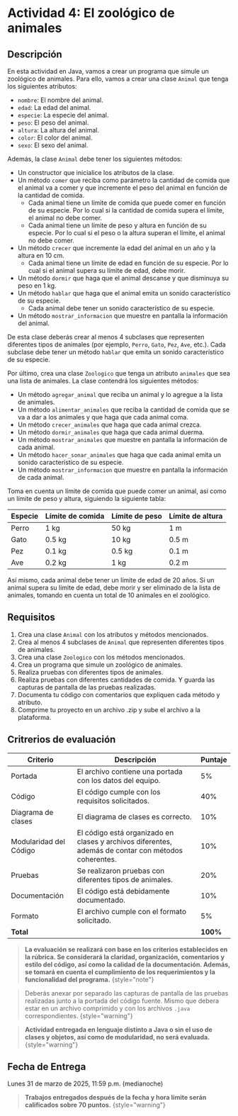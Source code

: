 # Actividad 4: El zoológico de animales

## Descripción

En esta actividad en Java, vamos a crear un programa que simule un zoológico de animales. Para ello, vamos a crear una
clase `Animal` que tenga los siguientes atributos:

- `nombre`: El nombre del animal.
- `edad`: La edad del animal.
- `especie`: La especie del animal.
- `peso`: El peso del animal.
- `altura`: La altura del animal.
- `color`: El color del animal.
- `sexo`: El sexo del animal.

Además, la clase `Animal` debe tener los siguientes métodos:

- Un constructor que inicialice los atributos de la clase.
- Un método `comer` que reciba como parámetro la cantidad de comida que el animal va a comer y que incremente el peso
  del animal en función de la cantidad de comida.
    - Cada animal tiene un límite de comida que puede comer en función de su especie. Por lo cual si la cantidad de
      comida
      supera el límite, el animal no debe comer.
    - Cada animal tiene un límite de peso y altura en función de su especie. Por lo cual si el peso o la altura superan
      el límite, el animal no debe comer.
- Un método `crecer` que incremente la edad del animal en un año y la altura en 10 cm.
    - Cada animal tiene un límite de edad en función de su especie. Por lo cual si el animal supera su límite de edad,
      debe morir.
- Un método `dormir` que haga que el animal descanse y que disminuya su peso en 1 kg.
- Un método `hablar` que haga que el animal emita un sonido característico de su especie.
    - Cada animal debe tener un sonido característico de su especie.
- Un método `mostrar_informacion` que muestre en pantalla la información del animal.

De esta clase deberás crear al menos 4 subclases que representen diferentes tipos de animales (por ejemplo, `Perro`,
`Gato`, `Pez`, `Ave`, etc.). Cada subclase debe tener un método `hablar` que emita un sonido característico de su
especie.

Por último, crea una clase `Zoologico` que tenga un atributo `animales` que sea una lista de animales. La clase
contendrá los siguientes métodos:

- Un método `agregar_animal` que reciba un animal y lo agregue a la lista de animales.
- Un método `alimentar_animales` que reciba la cantidad de comida que se va a dar a los animales y que haga que cada
  animal coma.
- Un método `crecer_animales` que haga que cada animal crezca.
- Un método `dormir_animales` que haga que cada animal duerma.
- Un método `mostrar_animales` que muestre en pantalla la información de cada animal.
- Un método `hacer_sonar_animales` que haga que cada animal emita un sonido característico de su especie.
- Un método `mostrar_informacion` que muestre en pantalla la información de cada animal.

Toma en cuenta un límite de comida que puede comer un animal, así como un límite de peso y altura, siguiendo la
siguiente tabla:

| Especie | Límite de comida | Límite de peso | Límite de altura |
|---------|------------------|----------------|------------------|
| Perro   | 1 kg             | 50 kg          | 1 m              |
| Gato    | 0.5 kg           | 10 kg          | 0.5 m            |
| Pez     | 0.1 kg           | 0.5 kg         | 0.1 m            |
| Ave     | 0.2 kg           | 1 kg           | 0.2 m            |

Así mismo, cada animal debe tener un límite de edad de 20 años. Si un animal supera su límite de edad, debe morir y ser
eliminado de la lista de animales, tomando en cuenta un total de 10 animales en el zoológico.

## Requisitos

1. Crea una clase `Animal` con los atributos y métodos mencionados.
2. Crea al menos 4 subclases de `Animal` que representen diferentes tipos de animales.
3. Crea una clase `Zoologico` con los métodos mencionados.
4. Crea un programa que simule un zoológico de animales.
5. Realiza pruebas con diferentes tipos de animales.
6. Realiza pruebas con diferentes cantidades de comida. Y guarda las capturas de pantalla de las pruebas realizadas.
7. Documenta tu código con comentarios que expliquen cada método y atributo.
8. Comprime tu proyecto en un archivo .zip y sube el archivo a la plataforma.

## Critrerios de evaluación

| Criterio               | Descripción                                                                                         | Puntaje  |
|------------------------|-----------------------------------------------------------------------------------------------------|----------|
| Portada                | El archivo contiene una portada con los datos del equipo.                                           | 5%       |
| Código                 | El código cumple con los requisitos solicitados.                                                    | 40%      |
| Diagrama de clases     | El diagrama de clases es correcto.                                                                  | 10%      |
| Modularidad del Código | El código está organizado en clases y archivos diferentes, además de contar con métodos coherentes. | 10%      |
| Pruebas                | Se realizaron pruebas con diferentes tipos de animales.                                             | 20%      |
| Documentación          | El código está debidamente documentado.                                                             | 10%      |
| Formato                | El archivo cumple con el formato solicitado.                                                        | 5%       |
| **Total**              |                                                                                                     | **100%** |

> **La evaluación se realizará con base en los criterios establecidos en la rúbrica. Se considerará la claridad,
> organización, comentarios y estilo del código, así como la calidad de la documentación. Además, se tomará en cuenta
> el cumplimiento de los requerimientos y la funcionalidad del programa.**
> {style="note"}

> Deberás anexar por separado las capturas de pantalla de las pruebas realizadas junto a la portada del código fuente.
> Mismo que debera estar en un archivo comprimido y con los archivos `.java` correspondientes.
> {style="warning"}

> **Actividad entregada en lenguaje distinto a Java o sin el uso de clases y objetos, así como de modularidad, no será
> evaluada.**
> {style="warning"}

## Fecha de Entrega

Lunes 31 de marzo de 2025, 11:59 p.m. (medianoche)

> **Trabajos entregados después de la fecha y hora límite serán calificados sobre 70 puntos.**
> {style="warning"}